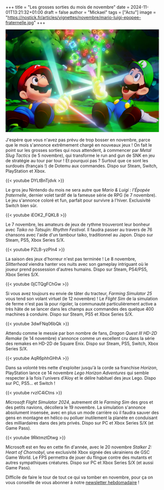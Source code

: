 +++
title = "Les grosses sorties du mois de novembre"
date = 2024-11-01T13:21:32+01:00
draft = false
author = "Mickael"
tags = ["Actu"]
image = "https://nostick.fr/articles/vignettes/novembre/mario-luigi-epopee-fraternelle.jpg"
+++

![Mario & Luigi : l'Épopée fraternelle](mario-luigi-epopee-fraternelle.jpg "Les mains vont souffrir en novembre.")

J'espère que vous n'avez pas prévu de trop bosser en novembre, parce que le mois s'annonce extrêmement chargé en nouveaux jeux ! On fait le point sur les grosses sorties qui nous attendent, à commencer par *Metal Slug Tactics* (le 5 novembre), qui transforme le run and gun de SNK en jeu de stratégie au tour par tour ! Et pourquoi pas ? Surtout que ce sont les surdoués (français !) de Dotemu aux commandes. Dispo sur Steam, Switch, PlayStation et Xbox.

{{< youtube DYLtBnTjdvk >}}

Le gros jeu Nintendo du mois ne sera autre que *Mario & Luigi : l'Épopée fraternelle*, dernier volet tardif de la fameuse série de RPG (le 7 novembre). Le jeu s'annonce coloré et fun, parfait pour survivre à l'hiver. Exclusivité Switch bien sûr.

{{< youtube iEOK2_FQKL8 >}}

Le 7 novembre, les amateurs de jeux de rythme trouveront leur bonheur avec *Taiko no Tatsujin: Rhythm Festival*. Il faudra passer au travers de 76 chansons avec l'aide d'un tambour taiko, traditionnel au Japon. Dispo sur Steam, PS5, Xbox Series S/X.

{{< youtube PZLB-yzPln4 >}}

La saison des jeux d'horreur n'est pas terminée ! Le 8 novembre, *Slitterhead* viendra hanter vos nuits avec son gameplay intriguant où le joueur prend possession d'autres humains. Dispo sur Steam, PS4/PS5, Xbox Series S/X.

{{< youtube 0jCTQgFChGw >}}

Si vous avez toujours eu envie de tâter du tracteur, *Farming Simulator 25* vous tend son volant virtuel (le 12 novembre) ! Le *Flight Sim* de la simulation de ferme n'est pas là pour rigoler, la communauté particulièrement active a très hâte de se lancer dans les champs aux commandes des quelque 400 machines à conduire. Dispo sur Steam, PS5 et Xbox Series S/X.

{{< youtube 3dwFNq06bQk >}}

Attendu comme le messie par bon nombre de fans, *Dragon Quest III HD-2D Remake* (le 14 novembre) s'annonce comme un excellent cru dans la série des remakes en HD-2D de Square Enix. Dispo sur Steam, PS5, Switch, Xbox Series S/X.

{{< youtube AqR6phhGHhA >}}

Dans sa volonté très nette d'exploiter jusqu'à la corde sa franchise *Horizon*, PlayStation lance ce 14 novembre *Lego Horizon Adventures* qui semble respecter à la fois l'univers d'Aloy et le délire habituel des jeux Lego. Dispo sur PC, PS5… et Switch !

{{< youtube rvzlC4iCtns >}}

*Microsoft Flight Simulator 2024*, autrement dit le *Farming Sim* des gros et des petits navions, décollera le 19 novembre. La simulation s'annonce absolument insensée, avec en plus un mode carrière où il faudra sauver des gens en montagne en hélico ou polluer inutilement la planète en conduisant des milliardaires dans des jets privés. Dispo sur PC et Xbox Series S/X (et Game Pass).

{{< youtube 9RktmztDtwg >}}

Microsoft est en feu en cette fin d'année, avec le 20 novembre *Stalker 2: Heart of Chornobyl*, une exclusivité Xbox signée des ukrainiens de GSC Game World. Le FPS permettra de jouer du flingue contre des mutants et autres sympathiques créatures. Dispo sur PC et Xbox Series S/X (et aussi Game Pass).

Difficile de faire le tour de tout ce qui va tomber en novembre, pour ça on vous conseille de vous abonner à notre [newsletter hebdomadaire](https://reloaded.nostick.fr) !